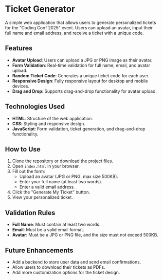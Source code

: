# Ticket Generator

A simple web application that allows users to generate personalized tickets for the "Coding Conf 2025" event. Users can upload an avatar, input their full name and email address, and receive a ticket with a unique code.

## Features

- **Avatar Upload**: Users can upload a JPG or PNG image as their avatar.
- **Form Validation**: Real-time validation for full name, email, and avatar upload.
- **Random Ticket Code**: Generates a unique ticket code for each user.
- **Responsive Design**: Fully responsive layout for desktop and mobile devices.
- **Drag and Drop**: Supports drag-and-drop functionality for avatar upload.

## Technologies Used

- **HTML**: Structure of the web application.
- **CSS**: Styling and responsive design.
- **JavaScript**: Form validation, ticket generation, and drag-and-drop functionality.

## How to Use

1. Clone the repository or download the project files.
2. Open `index.html` in your browser.
3. Fill out the form:
   - Upload an avatar (JPG or PNG, max size 500KB).
   - Enter your full name (at least two words).
   - Enter a valid email address.
4. Click the "Generate My Ticket" button.
5. View your personalized ticket.

## Validation Rules

- **Full Name**: Must contain at least two words.
- **Email**: Must be a valid email format.
- **Avatar**: Must be a JPG or PNG file, and the size must not exceed 500KB.

## Future Enhancements

- Add a backend to store user data and send email confirmations.
- Allow users to download their tickets as PDFs.
- Add more customization options for the ticket design.
